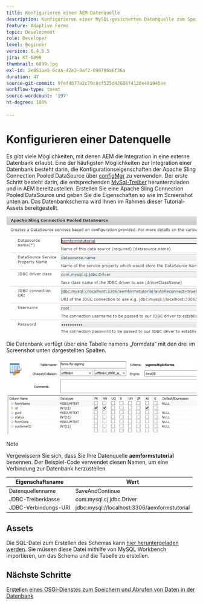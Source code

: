 ```yaml
---
title: Konfigurieren einer AEM-Datenquelle
description: Konfigurieren einer MySQL-gesicherten Datenquelle zum Speichern und Abrufen von Formulardaten
feature: Adaptive Forms
topic: Development
role: Developer
level: Beginner
version: 6.4,6.5
jira: KT-6899
thumbnail: 6899.jpg
exl-id: 2e851ae5-6caa-42e3-8af2-090766a6f36a
duration: 47
source-git-commit: 9fef4b77a2c70c8cf525d42686f4120e481945ee
workflow-type: tm+mt
source-wordcount: '197'
ht-degree: 100%

---
```


# Konfigurieren einer Datenquelle

Es gibt viele Möglichkeiten, mit denen AEM die Integration in eine externe Datenbank erlaubt. Eine der häufigsten Möglichkeiten zur Integration einer Datenbank besteht darin, die Konfigurationseigenschaften der Apache Sling Connection Pooled DataSource über [configMgr](http://localhost:4502/system/console/configMgr) zu verwenden.
Der erste Schritt besteht darin, die entsprechenden [MySql-Treiber](https://mvnrepository.com/artifact/mysql/mysql-connector-java) herunterzuladen und in AEM bereitzustellen.
Erstellen Sie eine Apache Sling Connection Pooled DataSource und geben Sie die Eigenschaften so wie im Screenshot unten an. Das Datenbankschema wird Ihnen im Rahmen dieser Tutorial-Assets bereitgestellt.

![data-source](assets/data-source.PNG)

Die Datenbank verfügt über eine Tabelle namens „formdata“ mit den drei im Screenshot unten dargestellten Spalten.

![data-base](assets/data-base.PNG)


>[!NOTE]
>Vergewissern Sie sich, dass Sie Ihre Datenquelle **aemformstutorial** benennen. Der Beispiel-Code verwendet diesen Namen, um eine Verbindung zur Datenbank herzustellen.

| Eigenschaftsname | Wert |
| ------------------------|--------------------------------------- |
| Datenquellenname | SaveAndContinue |
| JDBC-Treiberklasse | com.mysql.cj.jdbc.Driver |
| JDBC-Verbindungs-URI | jdbc:mysql://localhost:3306/aemformstutorial |

## Assets

Die SQL-Datei zum Erstellen des Schemas kann [hier heruntergeladen werden](assets/sign-multiple-forms.sql). Sie müssen diese Datei mithilfe von MySQL Workbench importieren, um das Schema und die Tabelle zu erstellen.

## Nächste Schritte

[Erstellen eines OSGi-Dienstes zum Speichern und Abrufen von Daten in der Datenbank](./create-osgi-service.md)
